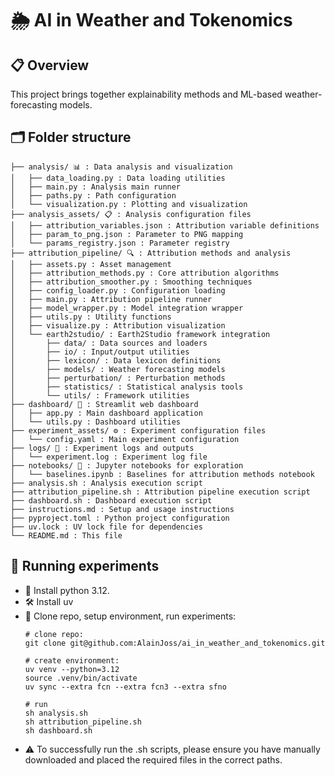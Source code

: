 # 🌦️ AI in Weather and Tokenomics

## 📋 Overview
This project brings together explainability methods and ML-based weather-forecasting models.


## 🗂️ Folder structure

```
├── analysis/ 📊 : Data analysis and visualization
│   ├── data_loading.py : Data loading utilities
│   ├── main.py : Analysis main runner
│   ├── paths.py : Path configuration
│   └── visualization.py : Plotting and visualization
├── analysis_assets/ 📋 : Analysis configuration files
│   ├── attribution_variables.json : Attribution variable definitions
│   ├── param_to_png.json : Parameter to PNG mapping
│   └── params_registry.json : Parameter registry
├── attribution_pipeline/ 🔍 : Attribution methods and analysis
│   ├── assets.py : Asset management
│   ├── attribution_methods.py : Core attribution algorithms
│   ├── attribution_smoother.py : Smoothing techniques
│   ├── config_loader.py : Configuration loading
│   ├── main.py : Attribution pipeline runner
│   ├── model_wrapper.py : Model integration wrapper
│   ├── utils.py : Utility functions
│   ├── visualize.py : Attribution visualization
│   └── earth2studio/ : Earth2Studio framework integration
│       ├── data/ : Data sources and loaders
│       ├── io/ : Input/output utilities
│       ├── lexicon/ : Data lexicon definitions
│       ├── models/ : Weather forecasting models
│       ├── perturbation/ : Perturbation methods
│       ├── statistics/ : Statistical analysis tools
│       └── utils/ : Framework utilities
├── dashboard/ 🧩 : Streamlit web dashboard
│   ├── app.py : Main dashboard application
│   └── utils.py : Dashboard utilities
├── experiment_assets/ ⚙️ : Experiment configuration files
│   └── config.yaml : Main experiment configuration
├── logs/ 📝 : Experiment logs and outputs
│   └── experiment.log : Experiment log file
├── notebooks/ 📓 : Jupyter notebooks for exploration
│   └── baselines.ipynb : Baselines for attribution methods notebook
├── analysis.sh : Analysis execution script
├── attribution_pipeline.sh : Attribution pipeline execution script
├── dashboard.sh : Dashboard execution script
├── instructions.md : Setup and usage instructions
├── pyproject.toml : Python project configuration
├── uv.lock : UV lock file for dependencies
└── README.md : This file
```

## 🚀 Running experiments

- 🐍 Install python 3.12.
- 🛠️ Install uv
- 🔧 Clone repo, setup environment, run experiments:
    ```
    # clone repo:
    git clone git@github.com:AlainJoss/ai_in_weather_and_tokenomics.git

    # create environment: 
    uv venv --python=3.12
    source .venv/bin/activate
    uv sync --extra fcn --extra fcn3 --extra sfno

    # run 
    sh analysis.sh
    sh attribution_pipeline.sh
    sh dashboard.sh
    ```
- ⚠️ To successfully run the .sh scripts, please ensure you have manually downloaded and placed the required files in the correct paths.